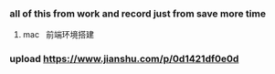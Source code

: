 ### all of this from work and record just from save more time

1. mac   前端环境搭建


### upload https://www.jianshu.com/p/0d1421df0e0d